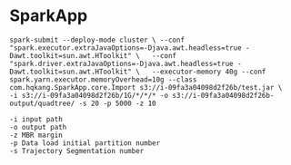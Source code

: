 # SparkApp



`spark-submit --deploy-mode cluster \
    --conf "spark.executor.extraJavaOptions=-Djava.awt.headless=true -Dawt.toolkit=sun.awt.HToolkit" \  
    --conf "spark.driver.extraJavaOptions=-Djava.awt.headless=true -Dawt.toolkit=sun.awt.HToolkit" \  
    --executor-memory 40g --conf spark.yarn.executor.memoryOverhead=10g --class com.hqkang.SparkApp.core.Import s3://i-09fa3a04098d2f26b/test.jar \  
    -i s3://i-09fa3a04098d2f26b/1G/*/*/* -o s3://i-09fa3a04098d2f26b-output/quadtree/ -s 20 -p 5000 -z 10`
    
    
    
    
    -i input path
    -o output path
    -z MBR margin
    -p Data load initial partition number
    -s Trajectory Segmentation number
    
